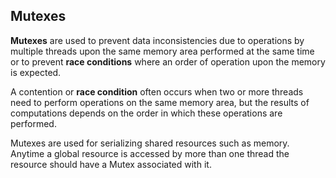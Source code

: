 ## Mutexes

**Mutexes** are used to prevent data inconsistencies due to operations by multiple threads upon the same memory area performed at the same time or to prevent **race conditions** where an order of operation upon the memory is expected.

A contention or **race condition** often occurs when two or more threads need to perform operations on the same memory area, but the results of computations depends on the order in which these operations are performed. 

Mutexes are used for serializing shared resources such as memory. Anytime a global resource is accessed by more than one thread the resource should have a Mutex associated with it.
